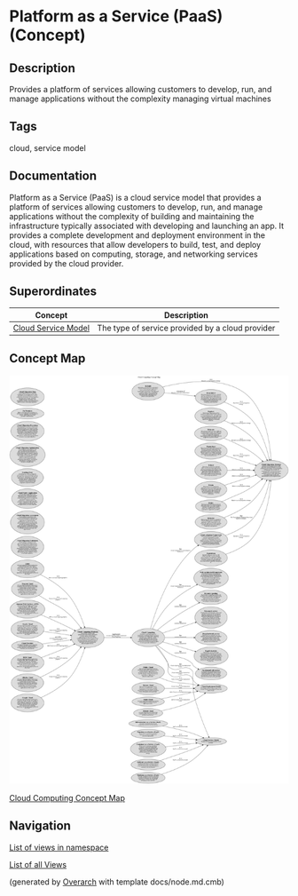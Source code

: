
# Platform as a Service (PaaS) (Concept)
## Description
Provides a platform of services allowing customers to develop, run, and manage applications without the complexity managing virtual machines


## Tags
cloud, service model

## Documentation
Platform as a Service (PaaS) is a cloud service model that provides a platform of services allowing customers to
develop, run, and manage applications without the complexity of building and maintaining the infrastructure typically
associated with developing and launching an app. It provides a complete development and deployment environment in the
cloud, with resources that allow developers to build, test, and deploy applications based on computing, storage, and
networking services provided by the cloud provider.
## Superordinates
| Concept | Description |
|---|---|
| [Cloud Service Model](../../software-development/cloud/cloud-service-model.md)| The type of service provided by a cloud provider |

## Concept Map
![Cloud Computing Concept Map](../../software-development/cloud/concept-view.png)

[Cloud Computing Concept Map](../../software-development/cloud/concept-view.md)


## Navigation
[List of views in namespace](./views-in-namespace.md)

[List of all Views](../../views.md)


(generated by [Overarch](https://github.com/soulspace-org/overarch) with template docs/node.md.cmb)
